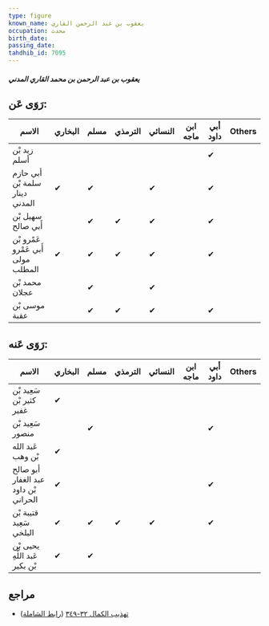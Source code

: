 ```yaml
---
type: figure
known_name: يعقوب بن عبد الرحمن القاري
occupation: محدث
birth_date:
passing_date:
tahdhib_id: 7095
---
```

##### يعقوب بن عبد الرحمن بن محمد القاري المدني

## رَوَى عَن:
| الاسم                              | البخاري | مسلم | الترمذي | النسائي | ابن ماجه | أبي داود | Others |
| ---------------------------------- | ------- | ---- | ------- | ------- | -------- | -------- | ------ |
| زيد بْن أسلم                       |         |      |         |         |          | ✔        |        |
| أبي حازم سلمة بْن دينار المدني     | ✔       | ✔    |         | ✔       |          | ✔        |        |
| سهيل بْن أَبي صالح                 |         | ✔    | ✔       | ✔       |          | ✔        |        |
| عَمْرو بْن أَبي عَمْرو مولى المطلب | ✔       | ✔    | ✔       | ✔       |          | ✔        |        |
| محمد بْن عجلان                     |         | ✔    |         | ✔       |          |          |        |
| موسى بْن عقبة                      |         | ✔    | ✔       | ✔       |          | ✔        |        |
## رَوَى عَنه:
| الاسم                                | البخاري | مسلم | الترمذي | النسائي | ابن ماجه | أبي داود | Others |
| ------------------------------------ | ------- | ---- | ------- | ------- | -------- | -------- | ------ |
| سَعِيد بْن كثير بْن غفير             | ✔       |      |         |         |          |          |        |
| سَعِيد بْن منصور                     |         | ✔    |         |         |          | ✔        |        |
| عَبد الله بْن وهب                    | ✔       |      |         |         |          |          |        |
| أبو صالح عبد الغفار بْن داود الحراني | ✔       |      |         |         |          | ✔        |        |
| قتيبة بْن سَعِيد البلخي              | ✔       | ✔    | ✔       | ✔       |          | ✔        |        |
| يحيى بْن عَبد اللَّهِ بْن بكير       | ✔       | ✔    |         |         |          |          |        |
## مراجع
- [تهذيب الكمال ٣٢-٣٤٩](obsidian://open?vault=Tahdhib-al-Kamal&file=Figures/٧٠٩٥-يعقوب%20بن%20عبد%20الرحمن%20بن%20محمد%20القاري%20المدني) ([رابط الشاملة](https://shamela.ws/book/3722/17463))